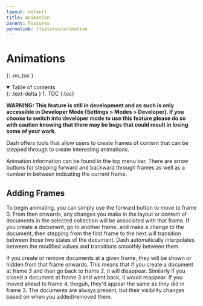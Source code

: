 ```yaml
---
layout: default
title: Animation
parent: Features
permalink: /features/animation
---
```


# Animations
{: .no_toc }

<details open markdown="block">
  <summary>
    Table of contents
  </summary>
  {: .text-delta }
1. TOC
{:toc}
</details>

**WARNING: This feature is still in development and as such is only accessible in Developer Mode (Settings > Modes > Developer). If you choose to switch into developer mode to use this feature please do so with caution knowing that there may be bugs that could result in losing some of your work.**

Dash offers tools that allow users to create frames of content that can be stepped through to create interesting animations.

Animation information can be found in the top menu bar. There are arrow buttons for stepping forward and backward through frames as well as a number in between indicating the current frame.

## Adding Frames

To begin animating, you can simply use the forward button to move to frame 0. From then onwards, any changes you make in the layout or content of documents in the selected collection will be associated with that frame. If you create a document, go to another frame, and make a change to the document, then stepping from the first frame to the next will transition between those two states of the document. Dash automatically interpolates between the modified values and transitions smoothly between them.

If you create or remove documents at a given frame, they will be shown or hidden from that frame onwards. This means that if you create a document at frame 3 and then go back to frame 2, it will disappear. Similarly if you closed a document at frame 3 and went back, it would reappear. If you moved ahead to frame 4, thoguh, they'd appear the same as they did in frame 3. The documents are always present, but their visibility changes based on when you added/removed them.


<!-- ## Edit Mode

Clicking the frame number enters **Edit Mode**. In Edit Mode you can see and modify all the documents in the collection even if they are hidden at the given frame. This allows you to transition between states while the document is hidden.

This can be used to create effects like stacking another transition on top of the transition where the document appears/disappears, or you might use this to change the state of the document while its hidden so the transition isn't visible.

## Pinning to Presentations

The pin button next to the animation controls pins the open collection with the current view (read more about this on the [Trails](trails.md) page). If you do this with an animation frame active, the presentation slide will now be associated with the animation frame. This means that you can pin a collection multiple times at different frames and use your animations in a presentation. -->